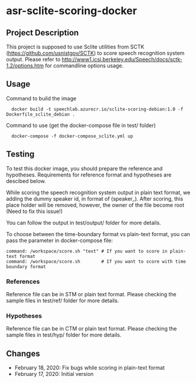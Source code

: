 # asr-sclite-scoring-docker


## Project Description
This project is supposed to use Sclite utilities from SCTK (https://github.com/usnistgov/SCTK) to score speech recognition system output. Please refer to http://www1.icsi.berkeley.edu/Speech/docs/sctk-1.2/options.htm for commandline options usage.


## Usage

Command to build the image

      docker build -t speechlab.azurecr.io/sclite-scoring-debian:1.0 -f Dockerfile_sclite_debian . 

Command to use (get the docker-compose file in test/ folder)
      
      docker-compose -f docker-compose_sclite.yml up


## Testing
To test this docker image, you should prepare the reference and hypotheses. Requirements for reference format and hypotheses are descibed below.

While scoring the speech recognition system output in plain text format, we adding the dummy speaker id, in format of (speaker_<digits>). After scoring, this place holder will be removed, however, the owner of the file become root (Need to fix this issue!)

You can follow the output in test/output/ folder for more details.

To choose between the time-boundary format vs plain-text format, you can pass the parameter in docker-compose file:

    command: /workspace/score.sh "text" # If you want to score in plain-text format
    command: /workspace/score.sh        # If you want to score with time boundary format


### References
Reference file can be in STM or plain text format. Please checking the sample files in test/ref/ folder for more details. 

### Hypotheses
Reference file can be in CTM or plain text format. Please checking the sample files in test/hyp/ folder for more details.


## Changes
  - February 18, 2020: Fix bugs while scoring in plain-text format
  - February 17, 2020: Initial version
 


